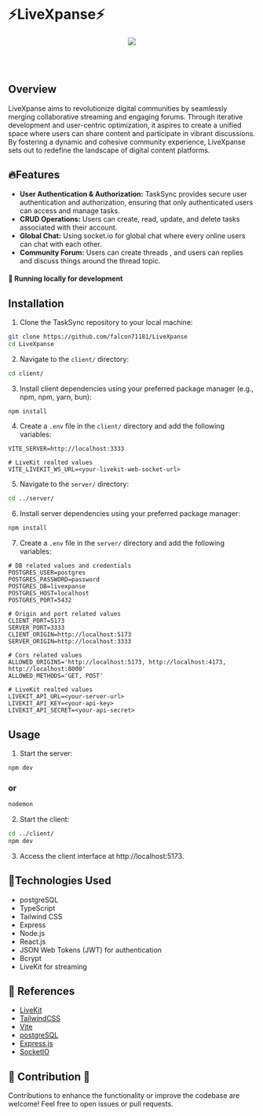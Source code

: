# ⚡LiveXpanse⚡
<p align="center">
  <img src="https://skillicons.dev/icons?i=react,vite,ts,tailwind,express,postgres,nodejs,docker" />
  <br/>
</p>
<br/><br/>


## Overview
LiveXpanse aims to revolutionize digital communities by seamlessly merging collaborative streaming and engaging
forums. Through iterative development and user-centric optimization, it aspires to create a unified space where users
can share content and participate in vibrant discussions. By fostering a dynamic and cohesive community experience,
LiveXpanse sets out to redefine the landscape of digital content platforms.

## 🔥Features
- **User Authentication & Authorization:** TaskSync provides secure user authentication and authorization, ensuring that only authenticated users can access and manage tasks.
- **CRUD Operations:** Users can create, read, update, and delete tasks associated with their account.
- **Global Chat:** Using socket.io for global chat where every online users can chat with each other.
- **Community Forum:** Users can create threads , and users can replies and discuss things around the thread topic.

#### 🧬 Running locally for development

## Installation
1. Clone the TaskSync repository to your local machine:
```bash
git clone https://github.com/falcon71181/LiveXpanse
cd LiveXpanse
```

2. Navigate to the `client/` directory:
```bash
cd client/
```

3. Install client dependencies using your preferred package manager (e.g., npm, npm, yarn, bun):
```bash
npm install
```

4. Create a `.env` file in the `client/` directory and add the following variables:
```dotenv
VITE_SERVER=http://localhost:3333

# LiveKit realted values
VITE_LIVEKIT_WS_URL=<your-livekit-web-socket-url>
```

5. Navigate to the `server/` directory:
```bash
cd ../server/
```

6. Install server dependencies using your preferred package manager:
```bash
npm install
```

7. Create a `.env` file in the `server/` directory and add the following variables:
```dotenv
# DB related values and credentials
POSTGRES_USER=postgres
POSTGRES_PASSWORD=password
POSTGRES_DB=livexpanse
POSTGRES_HOST=localhost
POSTGRES_PORT=5432

# Origin and port related values
CLIENT_PORT=5173
SERVER_PORT=3333
CLIENT_ORIGIN=http://localhost:5173
SERVER_ORIGIN=http://localhost:3333

# Cors related values
ALLOWED_ORIGINS='http://localhost:5173, http://localhost:4173, http://localhost:8000'
ALLOWED_METHODS='GET, POST'

# LiveKit realted values
LIVEKIT_API_URL=<your-server-url>
LIVEKIT_API_KEY=<your-api-key>
LIVEKIT_API_SECRET=<your-api-secret>
```

## Usage
1. Start the server:
```bash
npm dev
```
### or
```bash
nodemon
```

2. Start the client:
```bash
cd ../client/
npm dev
```

3. Access the client interface at http://localhost:5173.

## 🍄Technologies Used
- postgreSQL
- TypeScript
- Tailwind CSS
- Express
- Node.js
- React.js
- JSON Web Tokens (JWT) for authentication
- Bcrypt
- LiveKit for streaming

## 🤖 References
- [LiveKit](https://livekit.io/)
- [TailwindCSS](https://tailwindcss.com/)
- [Vite](https://vitejs.dev/)
- [postgreSQL](https://www.postgresql.org/)
- [Express.js](https://expressjs.com/)
- [SocketIO](https://socket.io/)

## 💖  Contribution 🤝
Contributions to enhance the functionality or improve the codebase are welcome! Feel free to open issues or pull requests.
